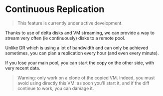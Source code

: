 # Continuous Replication

> This feature is currently under active development.

Thanks to use of delta disks and VM streaming, we can provide a way to stream very often (ie continuously) disks to a remote pool.

Unlike DR which is using a lot of bandwidth and can only be achieved sometimes, you can plan a replication every hour (and even every minute).

If you lose your main pool, you can start the copy on the other side, with very recent data.

> Warning: only work on a clone of the copied VM. Indeed, you must avoid using directly this VM: as soon you'll start it, and if the diff continue to work, you can damage it.